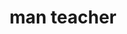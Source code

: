 ---
layout: people&body
title: man teacher
emoji: man_teacher
permalink: 👨‍🏫.html
image: assets/img/3moji/man_teacher.png
---